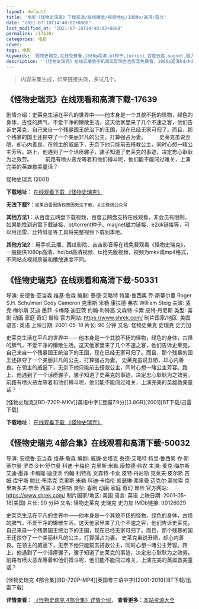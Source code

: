 ```yaml
---
layout: default
title: '电影《怪物史瑞克》下载资源/在线播放/视频地址/1080p/高清/蓝光'
date: "2021-07-10T14:40:02+0800"
last_modified_at: "2021-07-10T14:40:02+0800"
permalink: /17639/
categories: 电影
cover:
tags: 电影
keywords: '怪物史瑞克,在线免费看,1080p高清,bt种子,torrent,百度云盘,magnet,磁力链,迅雷下载资源'
description: '《怪物史瑞克》在线云播放手机西瓜影院吉吉影音免费看，1080p高清bd/hd未删减完整版和tc抢先枪版，mkv/mp4格式，附带bt/torrent种子、magnet/磁力链、百度云盘、网盘资源迅雷下载链接'
---
```


>内容采集生成，如果链接失效，多试几个。


## 《怪物史瑞克》在线观看和高清下载-17639

剧情介绍：史莱克生活在平凡的世界中——他本身是一个其貌不扬的怪物，绿色的身体，古怪的脾气，不爱干净的懒散生活。这天他家里来了几个不速之客，他们告诉史莱克，自己来自一个残暴国王统治下的王国，现在已经无家可归了。而且，那个残暴的国王还掠夺了一个美丽非凡的公主，打算强占为妻。  　　史莱克虽说丑陋，却心内善良。在领主的威逼下，无奈下他只能前去搭救公主，同时心想一睹公主芳容。路上，他遇到了一个话痨骡子，骡子知道了史莱克的事迹，决定忠心耿耿为之效劳。   　　前路有喷火恶龙等着和他们搏斗呢，他们能不能闯过难关，上演完美的英雄救美童话？


怪物史瑞克 (2001)

**下载地址**： [在线观看下载 《怪物史瑞克》](https://www.btbtdy.me/btdy/dy3491.html) 


**无法下载?**：`如果迅雷因版权原因无法下载，关注微信公众号 `

**其他方法1**：从百度云网盘下载视频，百度云网盘支持在线观看，非会员有限制，如果能找到迅雷下载链接、bt/torrent种子、magnet磁力链接、e2dk链接等，可以用迅雷、比特彗星等工具将完整视频下载到本地。

**其他方法2**：用手机云播、西瓜影院、吉吉影音等在线免费观看《怪物史瑞克》，一般提供1080p高清、hd/bd高清视频、tc抢先版视频，视频为mkv或mp4格式，不同站点视频质量和播放速度不同。


## 《怪物史瑞克》在线观看和高清下载-50331

导演: 安德鲁·亚当森 维基·詹森 编剧: 泰德·艾略特 特里·鲁西奥 乔·斯蒂尔曼 Roger S.H. Schulman Cody Cameron 克里斯·米勒 康拉德·弗农 William Steig 主演: 麦克·梅尔斯 艾迪·墨菲 卡梅隆·迪亚茨 约翰·利特高 文森特·卡索 皮特·丹尼斯 类型: 喜剧 动画 家庭 奇幻 冒险 官方网站: https://www.shrek.com/ 制片国家/地区: 美国 语言: 英语 上映日期: 2001-05-18 片长: 90 分钟 又名: 怪物史莱克 史瑞克 史力加

史莱克生活在平凡的世界中——他本身是一个其貌不扬的怪物，绿色的身体，古怪的脾气，不爱干净的懒散生活。这天他家里来了几个不速之客，他们告诉史莱克，自己来自一个残暴国王统治下的王国，现在已经无家可归了。而且，那个残暴的国王还掠夺了一个美丽非凡的公主，打算强占为妻。 史莱克虽说丑陋，却心内善良。在领主的威逼下，无奈下他只能前去搭救公主，同时心想一睹公主芳容。路上，他遇到了一个话痨骡子，骡子知道了史莱克的事迹，决定忠心耿耿为之效劳。 前路有喷火恶龙等着和他们搏斗呢，他们能不能闯过难关，上演完美的英雄救美童话？


[怪物史瑞克][BD-720P-MKV][英语中字][豆瓣7.9分][3.8GB][2001][BT下载/迅雷下载]

**下载地址**： [在线观看下载 《怪物史瑞克》](https://www.btdx8.com/torrent/shrek_2001.html) 


## 《怪物史瑞克 4部合集》在线观看和高清下载-50032

导演: 安德鲁·亚当森 维基·詹森 编剧: 威廉·史塔克 泰德·艾略特 特里·鲁西奥 乔·斯蒂尔曼 罗杰·S·H·舒尔曼 科迪·卡梅伦 克里斯·米勒 康拉德·弗农 主演: 麦克·梅尔斯 艾迪·墨菲 卡梅隆·迪亚茨 约翰·利特高 文森特·卡索 皮特·丹尼斯 克莱夫·皮尔斯 吉姆·库宁斯 鲍比·布洛克 克里斯·米勒 科迪·卡梅伦 凯瑟琳·弗里曼 迈克尔·葛拉索 克里斯多夫·奈茨 西蒙·J·史密斯 类型: 喜剧 动画 家庭 奇幻 冒险 官方网站: https://www.shrek.com/ 制片国家/地区: 美国 语言: 英语 上映日期: 2001-05-18(美国) 片长: 90 分钟 又名: 怪物史莱克 史瑞克 史力加 IMDb链接: tt0126029

史莱克生活在平凡的世界中——他本身是一个其貌不扬的怪物，绿色的身体，古怪的脾气，不爱干净的懒散生活。这天他家里来了几个不速之客，他们告诉史莱克，自己来自一个残暴国王统治下的王国，现在已经无家可归了。而且，那个残暴的国王还掠夺了一个美丽非凡的公主，打算强占为妻。 史莱克虽说丑陋，却心内善良。在领主的威逼下，无奈下他只能前去搭救公主，同时心想一睹公主芳容。路上，他遇到了一个话痨骡子，骡子知道了史莱克的事迹，决定忠心耿耿为之效劳。 前路有喷火恶龙等着和他们搏斗呢，他们能不能闯过难关，上演完美的英雄救美童话？


[怪物史瑞克 4部合集][BD-720P-MP4][英国粤三语中字][2001-2010][BT下载/迅雷下载]

**详情查看**： [《怪物史瑞克 4部合集》详情介绍](/movie/50032/)， **查看更多**：[本站资源大全](/movie/t/all/)

